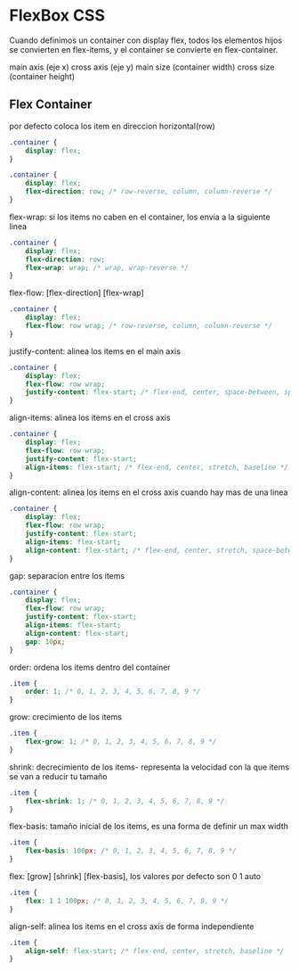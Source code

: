 # FlexBox CSS

Cuando definimos un container con display flex, todos los elementos hijos se convierten en flex-items, y el container se convierte en flex-container.

main axis (eje x)
cross axis (eje y)
main size (container width)
cross size (container height)


## Flex Container

por defecto coloca los item en direccion horizontal(row)
```css
.container {
    display: flex;
}
```

```css
.container {
    display: flex;
    flex-direction: row; /* row-reverse, column, column-reverse */
}
```

flex-wrap: si los items no caben en el container, los envia a la siguiente linea
```css
.container {
    display: flex;
    flex-direction: row; 
    flex-wrap: wrap; /* wrap, wrap-reverse */
}
```

flex-flow: [flex-direction] [flex-wrap]
```css
.container {
    display: flex;
    flex-flow: row wrap; /* row-reverse, column, column-reverse */
}
```

justify-content: alinea los items en el main axis
```css
.container {
    display: flex;
    flex-flow: row wrap; 
    justify-content: flex-start; /* flex-end, center, space-between, space-around, space-evenly */
}
``` 

align-items: alinea los items en el cross axis
```css
.container {
    display: flex;
    flex-flow: row wrap; 
    justify-content: flex-start; 
    align-items: flex-start; /* flex-end, center, stretch, baseline */
}
```

align-content: alinea los items en el cross axis cuando hay mas de una linea
```css
.container {
    display: flex;
    flex-flow: row wrap; 
    justify-content: flex-start; 
    align-items: flex-start; 
    align-content: flex-start; /* flex-end, center, stretch, space-between, space-around */
}
```

gap: separacion entre los items
```css
.container {
    display: flex;
    flex-flow: row wrap; 
    justify-content: flex-start; 
    align-items: flex-start; 
    align-content: flex-start; 
    gap: 10px;
}
```

order: ordena los items dentro del container
```css  
.item {
    order: 1; /* 0, 1, 2, 3, 4, 5, 6, 7, 8, 9 */
}
```

grow: crecimiento de los items
```css
.item {
    flex-grow: 1; /* 0, 1, 2, 3, 4, 5, 6, 7, 8, 9 */
}
```

shrink: decrecimiento de los items- representa la velocidad con la que items se van a reducir tu tamaño 
```css
.item {
    flex-shrink: 1; /* 0, 1, 2, 3, 4, 5, 6, 7, 8, 9 */
}
```

flex-basis: tamaño inicial de los items, es una forma de definir un max width
```css
.item {
    flex-basis: 100px; /* 0, 1, 2, 3, 4, 5, 6, 7, 8, 9 */
}
```

flex: [grow] [shrink] [flex-basis], los valores por defecto son 0 1 auto
```css
.item {
    flex: 1 1 100px; /* 0, 1, 2, 3, 4, 5, 6, 7, 8, 9 */
}
```

align-self: alinea los items en el cross axis de forma independiente
```css
.item {
    align-self: flex-start; /* flex-end, center, stretch, baseline */
}
```
